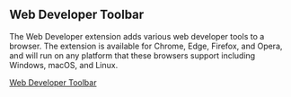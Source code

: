## Web Developer Toolbar

The Web Developer extension adds various web developer tools to a browser. The extension is available for Chrome, Edge, Firefox, and Opera, and will run on any platform that these browsers support including Windows, macOS, and Linux.

[Web Developer Toolbar](https://chrispederick.com/work/web-developer/)
